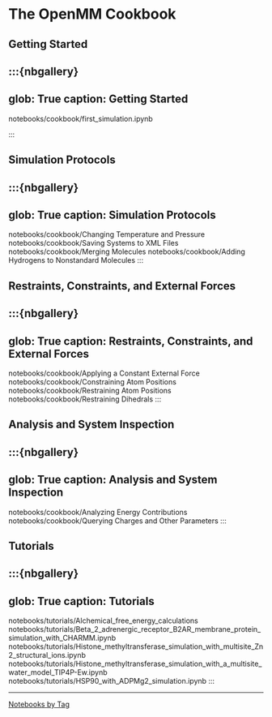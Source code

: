 # The OpenMM Cookbook

## Getting Started

:::{nbgallery}
---
glob: True
caption: Getting Started
---
notebooks/cookbook/first_simulation.ipynb

:::

## Simulation Protocols

:::{nbgallery}
---
glob: True
caption: Simulation Protocols
---
notebooks/cookbook/Changing Temperature and Pressure
notebooks/cookbook/Saving Systems to XML Files
notebooks/cookbook/Merging Molecules
notebooks/cookbook/Adding Hydrogens to Nonstandard Molecules
:::

## Restraints, Constraints, and External Forces

:::{nbgallery}
---
glob: True
caption: Restraints, Constraints, and External Forces
---
notebooks/cookbook/Applying a Constant External Force
notebooks/cookbook/Constraining Atom Positions
notebooks/cookbook/Restraining Atom Positions
notebooks/cookbook/Restraining Dihedrals
:::

## Analysis and System Inspection

:::{nbgallery}
---
glob: True
caption: Analysis and System Inspection
---
notebooks/cookbook/Analyzing Energy Contributions
notebooks/cookbook/Querying Charges and Other Parameters
:::

## Tutorials

:::{nbgallery}
---
glob: True
caption: Tutorials
---
notebooks/tutorials/Alchemical_free_energy_calculations
notebooks/tutorials/Beta_2_adrenergic_receptor_B2AR_membrane_protein_simulation_with_CHARMM.ipynb
notebooks/tutorials/Histone_methyltransferase_simulation_with_multisite_Zn2_structural_ions.ipynb
notebooks/tutorials/Histone_methyltransferase_simulation_with_a_multisite_water_model_TIP4P-Ew.ipynb
notebooks/tutorials/HSP90_with_ADPMg2_simulation.ipynb
:::


----

[Notebooks by Tag](genindex)


